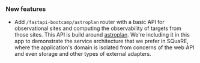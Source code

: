 ### New features

- Add `/fastapi-bootcamp/astroplan` router with a basic API for observational sites and computing the observability of targets from those sites. This API is build around [astroplan](https://astroplan.readthedocs.io/en/stable/). We're including it in this app to demonstrate the service architecture that we prefer in SQuaRE, where the application's domain is isolated from concerns of the web API and even storage and other types of external adapters.
